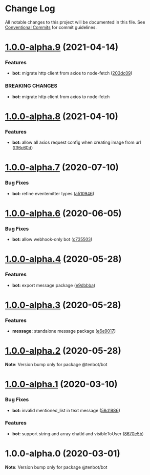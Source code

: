 # Change Log

All notable changes to this project will be documented in this file.
See [Conventional Commits](https://conventionalcommits.org) for commit guidelines.

# [1.0.0-alpha.9](https://github.com/tenbot/tenbot/compare/v1.0.0-alpha.8...v1.0.0-alpha.9) (2021-04-14)

### Features

- **bot:** migrate http client from axios to node-fetch ([203dc09](https://github.com/tenbot/tenbot/commit/203dc099487c3325cc5b44b7eb9006675b0f6905))

### BREAKING CHANGES

- **bot:** migrate http client from axios to node-fetch

# [1.0.0-alpha.8](https://github.com/tenbot/tenbot/compare/v1.0.0-alpha.7...v1.0.0-alpha.8) (2021-04-10)

### Features

- **bot:** allow all axios request config when creating image from url ([f36c60d](https://github.com/tenbot/tenbot/commit/f36c60db8fbb2d88273641c64b6758296f2c81a0))

# [1.0.0-alpha.7](https://github.com/tenbot/tenbot/compare/v1.0.0-alpha.6...v1.0.0-alpha.7) (2020-07-10)

### Bug Fixes

- **bot:** refine eventemitter types ([a510946](https://github.com/tenbot/tenbot/commit/a51094664e05513dec4a0ebfae6f191f1adbedcb))

# [1.0.0-alpha.6](https://github.com/tenbot/tenbot/compare/v1.0.0-alpha.5...v1.0.0-alpha.6) (2020-06-05)

### Bug Fixes

- **bot:** allow webhook-only bot ([c735503](https://github.com/tenbot/tenbot/commit/c73550344a6ea6b79e40afddf96f69cc0b063d04))

# [1.0.0-alpha.4](https://github.com/tenbot/tenbot/compare/v1.0.0-alpha.3...v1.0.0-alpha.4) (2020-05-28)

### Features

- **bot:** export message package ([e9dbbba](https://github.com/tenbot/tenbot/commit/e9dbbbac7dd74c6e025f3944c02a6b05d63c6ee9))

# [1.0.0-alpha.3](https://github.com/tenbot/tenbot/compare/v1.0.0-alpha.2...v1.0.0-alpha.3) (2020-05-28)

### Features

- **message:** standalone message package ([e6e9017](https://github.com/tenbot/tenbot/commit/e6e9017923825820fb1efd9df41226ba662a797a))

# [1.0.0-alpha.2](https://github.com/tenbot/tenbot/compare/v1.0.0-alpha.1...v1.0.0-alpha.2) (2020-05-28)

**Note:** Version bump only for package @tenbot/bot

# [1.0.0-alpha.1](https://github.com/tenbot/tenbot/compare/v1.0.0-alpha.0...v1.0.0-alpha.1) (2020-03-10)

### Bug Fixes

- **bot:** invalid mentioned_list in text message ([58d1886](https://github.com/tenbot/tenbot/commit/58d188607990ca780a696a965d752557157470d7))

### Features

- **bot:** support string and array chatId and visibleToUser ([8670e5b](https://github.com/tenbot/tenbot/commit/8670e5b43fbef2a89f3d15f1bb715b20e5b3a875))

# 1.0.0-alpha.0 (2020-03-01)

**Note:** Version bump only for package @tenbot/bot
